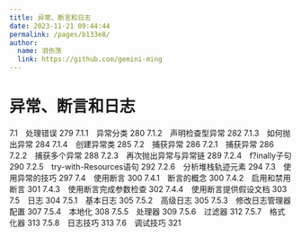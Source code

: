```yaml
---
title: 异常、断言和日志
date: 2023-11-21 09:44:44
permalink: /pages/b133e8/
author: 
  name: 泪伤荡
  link: https://github.com/gemini-ming
---
```

# 异常、断言和日志

7.1　处理错误 279
7.1.1　异常分类 280
7.1.2　声明检查型异常 282
7.1.3　如何抛出异常 284
7.1.4　创建异常类 285
7.2　捕获异常 286
7.2.1　捕获异常 286
7.2.2　捕获多个异常 288
7.2.3　再次抛出异常与异常链 289
7.2.4　f?inally子句 290
7.2.5　try-with-Resources语句 292
7.2.6　分析堆栈轨迹元素 294
7.3　使用异常的技巧 297
7.4　使用断言 300
7.4.1　断言的概念 300
7.4.2　启用和禁用断言 301
7.4.3　使用断言完成参数检查 302
7.4.4　使用断言提供假设文档 303
7.5　日志 304
7.5.1　基本日志 305
7.5.2　高级日志 305
7.5.3　修改日志管理器配置 307
7.5.4　本地化 308
7.5.5　处理器 309
7.5.6　过滤器 312
7.5.7　格式化器 313
7.5.8　日志技巧 313
7.6　调试技巧 321